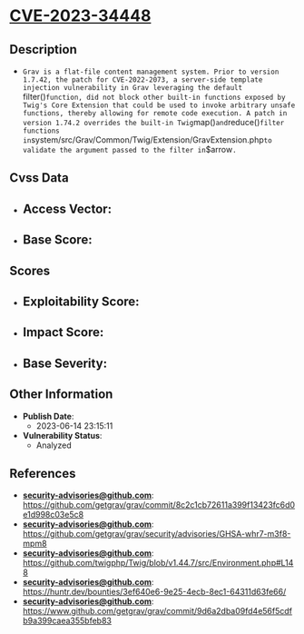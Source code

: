 
# [CVE-2023-34448](https://github.com/getgrav/grav/commit/8c2c1cb72611a399f13423fc6d0e1d998c03e5c8)

## Description

- `Grav is a flat-file content management system. Prior to version 1.7.42, the patch for CVE-2022-2073, a server-side template injection vulnerability in Grav leveraging the default `filter()` function, did not block other built-in functions exposed by Twig's Core Extension that could be used to invoke arbitrary unsafe functions, thereby allowing for remote code execution. A patch in version 1.74.2 overrides the built-in Twig `map()` and `reduce()` filter functions in `system/src/Grav/Common/Twig/Extension/GravExtension.php` to validate the argument passed to the filter in `$arrow`.`

## Cvss Data

- **Access Vector**:
  - 
- **Base Score**:
  - 

## Scores

- **Exploitability Score**:
  - 
- **Impact Score**:
  - 
- **Base Severity**:
  - 

## Other Information

- **Publish Date**:
  - 2023-06-14 23:15:11
- **Vulnerability Status**:
  - Analyzed

## References

- **security-advisories@github.com**: https://github.com/getgrav/grav/commit/8c2c1cb72611a399f13423fc6d0e1d998c03e5c8
- **security-advisories@github.com**: https://github.com/getgrav/grav/security/advisories/GHSA-whr7-m3f8-mpm8
- **security-advisories@github.com**: https://github.com/twigphp/Twig/blob/v1.44.7/src/Environment.php#L148
- **security-advisories@github.com**: https://huntr.dev/bounties/3ef640e6-9e25-4ecb-8ec1-64311d63fe66/
- **security-advisories@github.com**: https://www.github.com/getgrav/grav/commit/9d6a2dba09fd4e56f5cdfb9a399caea355bfeb83
